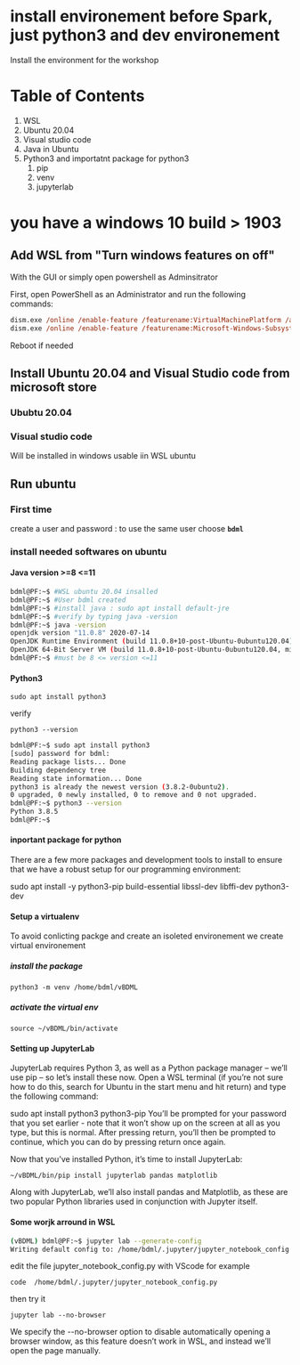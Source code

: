 # install environement before Spark, just python3 and dev environement

Install the environment for the workshop
# Table of Contents
1. WSL
2. Ubuntu 20.04
3. Visual studio code
4. Java in Ubuntu
5. Python3 and importatnt package for python3
    1. pip
    2. venv
    3. jupyterlab

# you have a windows 10 build > 1903

## Add WSL from "Turn windows features on off"
With the GUI or simply open powershell as Adminsitrator

First, open PowerShell as an Administrator and run the following commands:

```ps
dism.exe /online /enable-feature /featurename:VirtualMachinePlatform /all /norestart
dism.exe /online /enable-feature /featurename:Microsoft-Windows-Subsystem-Linux /all /norestart
```
Reboot if needed

## Install Ubuntu 20.04 and Visual Studio code from microsoft store

### Ububtu 20.04
### Visual studio code

Will be installed in windows usable iin WSL ubuntu

## Run ubuntu

### First time
create a user and password : to use the same user choose **`bdml`**

### install needed softwares on ubuntu 

#### Java version >=8 <=11
```bash
bdml@PF:~$ #WSL ubuntu 20.04 insalled
bdml@PF:~$ #User bdml created
bdml@PF:~$ #install java : sudo apt install default-jre
bdml@PF:~$ #verify by typing java -version
bdml@PF:~$ java -version
openjdk version "11.0.8" 2020-07-14
OpenJDK Runtime Environment (build 11.0.8+10-post-Ubuntu-0ubuntu120.04)
OpenJDK 64-Bit Server VM (build 11.0.8+10-post-Ubuntu-0ubuntu120.04, mixed mode, sharing)
bdml@PF:~$ #must be 8 <= version <=11
```
#### Python3

`sudo apt install python3`

verify

`python3 --version`

```bash
bdml@PF:~$ sudo apt install python3
[sudo] password for bdml:
Reading package lists... Done
Building dependency tree
Reading state information... Done
python3 is already the newest version (3.8.2-0ubuntu2).
0 upgraded, 0 newly installed, 0 to remove and 0 not upgraded.
bdml@PF:~$ python3 --version
Python 3.8.5
bdml@PF:~$
```

#### inportant package for python

There are a few more packages and development tools to install to ensure that we have a robust setup for our programming environment:

sudo apt install -y python3-pip build-essential libssl-dev libffi-dev python3-dev

#### Setup a virtualenv

To avoid conlicting packge and create an isoleted environement we create virtual environement

##### install the package

`python3 -m venv /home/bdml/vBDML`

##### activate the virtual env

`source ~/vBDML/bin/activate`

#### Setting up JupyterLab
JupyterLab requires Python 3, as well as a Python package manager – we’ll use pip – so let’s install these now. Open a WSL terminal (if you’re not sure how to do this, search for Ubuntu in the start menu and hit return) and type the following command:

sudo apt install python3 python3-pip
You’ll be prompted for your password that you set earlier - note that it won’t show up on the screen at all as you type, but this is normal. After pressing return, you’ll then be prompted to continue, which you can do by pressing return once again.

Now that you’ve installed Python, it’s time to install JupyterLab:

`~/vBDML/bin/pip install jupyterlab pandas matplotlib`

Along with JupyterLab, we’ll also install pandas and Matplotlib, as these are two popular Python libraries used in conjunction with Jupyter itself.

#### Some worjk arround in WSL

```bash
(vBDML) bdml@PF:~$ jupyter lab --generate-config
Writing default config to: /home/bdml/.jupyter/jupyter_notebook_config.py
```

edit the file jupyter_notebook_config.py with VScode for example

`code  /home/bdml/.jupyter/jupyter_notebook_config.py`

then try it 

`jupyter lab --no-browser`

We specify the --no-browser option to disable automatically opening a browser window, as this feature doesn’t work in WSL, and instead we’ll open the page manually.
